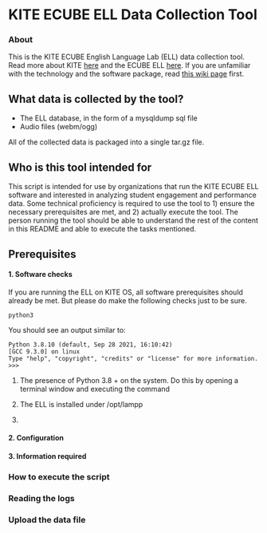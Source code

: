 # KITE ECUBE ELL Data Collection Tool

### About

This is the KITE ECUBE English Language Lab (ELL) data collection tool. Read more about KITE [here](https://kite.kerala.gov.in) and the ECUBE ELL [here](https://ecube.kite.kerala.gov.in). If you are unfamiliar with the technology and the software package, read [this wiki page](https://github.com/IT-for-Change/ecube-data-collection/wiki) first.


## What data is collected by the tool?

* The ELL database, in the form of a mysqldump sql file
* Audio files (webm/ogg)

All of the collected data is packaged into a single tar.gz file.

## Who is this tool intended for

This script is intended for use by organizations that run the KITE ECUBE ELL software and interested in analyzing student engagement and performance data. Some technical proficiency is required to use the tool to 1) ensure the necessary prerequisites are met, and 2) actually execute the tool. The person running the tool should be able to understand the rest of the content in this README and able to execute the tasks mentioned.

## Prerequisites

#### 1. Software checks

If you are running the ELL on KITE OS, all software prerequisites should already be met. But please do make the following checks just to be sure.

`python3`

You should see an output similar to:

```
Python 3.8.10 (default, Sep 28 2021, 16:10:42) 
[GCC 9.3.0] on linux
Type "help", "copyright", "credits" or "license" for more information.
>>> 
```
1. The presence of Python 3.8 + on the system. Do this by opening a terminal window and executing the command

2. The ELL is installed under /opt/lampp
3. 

#### 2. Configuration
#### 3. Information required

###  How to execute the script
### Reading the logs
### Upload the data file
